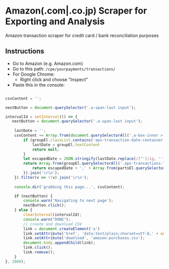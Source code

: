 # Amazon(.com|.co.jp) Scraper for Exporting and Analysis
Amazon transaction scraper for credit card / bank reconciliation purposes

## Instructions
- Go to Amazon (e.g. Amazon.com)
- Go to this path: `/cpe/yourpayments/transactions/`
- For Google Chrome: 
  - Right click and choose "Inspect"
- Paste this in the console:


```javascript

csvContent = '';

nextButton = document.querySelector('.a-span-last input');

intervalId = setInterval(() => {
   nextButton = document.querySelector('.a-span-last input');
    
    lastDate = '';
    csvContent += Array.from(document.querySelectorAll('.a-box-inner > .a-section')).map(groupEl => {
        if (groupEl.classList.contains('apx-transaction-date-container')) {
            lastDate = groupEl.textContent
            return null;
        }
        let escapedDate = JSON.stringify(lastDate.replace(/["']/ig, ''));
        return Array.from(groupEl.querySelectorAll('.apx-transactions-line-item-component-container')).map(partsEl => {
            return escapedDate + ',' + Array.from(partsEl.querySelectorAll('.a-column')).map(partEl => `"${partEl.textContent}"`).filter(v => !/Amazon.com Payments/.test(v)).filter(v => !/Pending/.test(v))
        }).join('\r\n');
    }).filter(v => !!v).join('\r\n');
    
    console.dir('grabbing this page...', csvContent);

    if (nextButton) {
        console.warn('Navigating to next page');
        nextButton.click();
    } else {
        clearInterval(intervalId);
        console.warn("DONE");
        // create and download CSV
        link = document.createElement('a')
        link.setAttribute('href', 'data:text/plain;charset=utf-8,' + encodeURIComponent(csvContent));
        link.setAttribute('download', 'amazon-purchases.csv');
        document.body.appendChild(link);
        link.click();
        link.remove();
    }
}, 2000);
```

